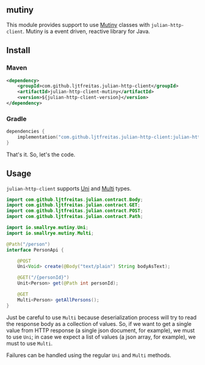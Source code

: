 ## mutiny

This module provides support to use [Mutiny](https://smallrye.io/smallrye-mutiny/) classes with `julian-http-client`. Mutiny is a event driven, reactive library for Java.

## Install

### Maven
```xml
<dependency>
    <groupId>com.github.ljtfreitas.julian-http-client</groupId>
    <artifactId>julian-http-client-mutiny</artifactId>
    <version>${julian-http-client-version}</version>
</dependency>
```

### Gradle
```kotlin
dependencies {
    implementation("com.github.ljtfreitas.julian-http-client:julian-http-client-mutiny:$julianHttpClientVersion")
}
```

That's it. So, let's the code.

## Usage

`julian-http-client` supports [Uni](https://smallrye.io/smallrye-mutiny/getting-started/creating-unis) and [Multi](https://smallrye.io/smallrye-mutiny/getting-started/creating-multis) types. 

```java
import com.github.ljtfreitas.julian.contract.Body;
import com.github.ljtfreitas.julian.contract.GET;
import com.github.ljtfreitas.julian.contract.POST;
import com.github.ljtfreitas.julian.contract.Path;

import io.smallrye.mutiny.Uni;
import io.smallrye.mutiny.Multi;

@Path("/person")
interface PersonApi {

    @POST
    Uni<Void> create(@Body("text/plain") String bodyAsText);

    @GET("/{personId}")
    Unit<Person> get(@Path int personId);

    @GET
    Multi<Person> getAllPersons();
}
```

Just be careful to use `Multi` because deserialization process will try to read the response body as a collection of values. So, if we want to get a single value from HTTP response (a single json document, for example), we must to use `Uni`; in case we expect a list of values (a json array, for example), we must to use `Multi`.

Failures can be handled using the regular `Uni` and `Multi` methods.